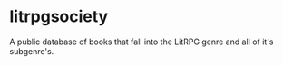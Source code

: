 # litrpgsociety
A public database of books that fall into the LitRPG genre and all of it's subgenre's.

